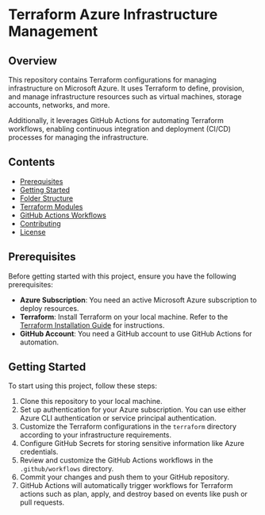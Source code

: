 # Terraform Azure Infrastructure Management

## Overview
This repository contains Terraform configurations for managing infrastructure on Microsoft Azure. It uses Terraform to define, provision, and manage infrastructure resources such as virtual machines, storage accounts, networks, and more.

Additionally, it leverages GitHub Actions for automating Terraform workflows, enabling continuous integration and deployment (CI/CD) processes for managing the infrastructure.

## Contents
- [Prerequisites](#prerequisites)
- [Getting Started](#getting-started)
- [Folder Structure](#folder-structure)
- [Terraform Modules](#terraform-modules)
- [GitHub Actions Workflows](#github-actions-workflows)
- [Contributing](#contributing)
- [License](#license)

## Prerequisites
Before getting started with this project, ensure you have the following prerequisites:
- **Azure Subscription**: You need an active Microsoft Azure subscription to deploy resources.
- **Terraform**: Install Terraform on your local machine. Refer to the [Terraform Installation Guide](https://learn.hashicorp.com/tutorials/terraform/install-cli) for instructions.
- **GitHub Account**: You need a GitHub account to use GitHub Actions for automation.

## Getting Started
To start using this project, follow these steps:
1. Clone this repository to your local machine.
2. Set up authentication for your Azure subscription. You can use either Azure CLI authentication or service principal authentication.
3. Customize the Terraform configurations in the `terraform` directory according to your infrastructure requirements.
4. Configure GitHub Secrets for storing sensitive information like Azure credentials.
5. Review and customize the GitHub Actions workflows in the `.github/workflows` directory.
6. Commit your changes and push them to your GitHub repository.
7. GitHub Actions will automatically trigger workflows for Terraform actions such as plan, apply, and destroy based on events like push or pull requests.
